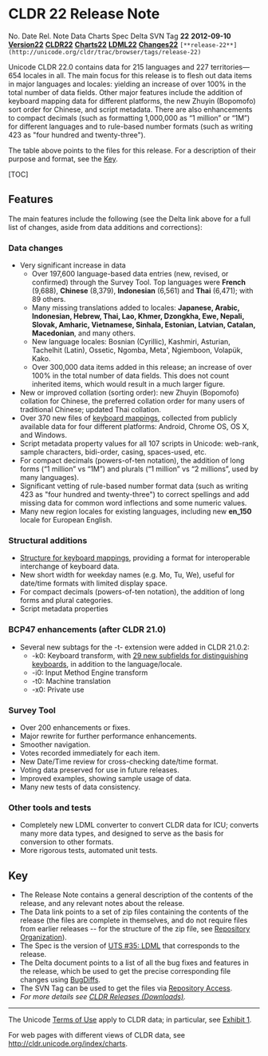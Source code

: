 # CLDR 22 Release Note

No. Date Rel. Note Data Charts Spec Delta SVN Tag **22** **2012-09-10**
**[Version22](cldr-22.md)** **[CLDR22](http://unicode.org/Public/cldr/22/)** **[
Charts22](http://www.unicode.org/repos/cldr-aux/charts/22/index.html)**
**[LDML22](http://www.unicode.org/reports/tr35/tr35-27.html)**
[**Changes22**](http://unicode.org/cldr/trac/query?max=900&milestone=22dsub&milestone=22dvet&milestone=22dres&milestone=22&order=id&col=id&col=summary&col=milestone&col=type&col=status&col=priority&col=component&revw=%21)
`[**release-22**](http://unicode.org/cldr/trac/browser/tags/release-22)`

Unicode CLDR 22.0 contains data for 215 languages and 227 territories—654
locales in all. The main focus for this release is to flesh out data items in
major languages and locales: yielding an increase of over 100% in the total
number of data fields. Other major features include the addition of keyboard
mapping data for different platforms, the new Zhuyin (Bopomofo) sort order for
Chinese, and script metadata. There are also enhancements to compact decimals
(such as formatting 1,000,000 as “1 million” or “1M”) for different languages
and to rule-based number formats (such as writing 423 as "four hundred and
twenty-three").

The table above points to the files for this release. For a description of their
purpose and format, see the [Key](cldr-22.md).

[TOC]

## Features

The main features include the following (see the Delta link above for a full
list of changes, aside from data additions and corrections):

### Data changes

*   Very significant increase in data
    *   Over 197,600 language-based data entries (new, revised, or confirmed)
        through the Survey Tool. Top languages were **French** (9,688),
        **Chinese** (8,379), **Indonesian** (6,561) and **Thai** (6,471); with
        89 others.
    *   Many missing translations added to locales: **Japanese, Arabic,
        Indonesian, Hebrew, Thai, Lao, Khmer, Dzongkha, Ewe, Nepali, Slovak,
        Amharic, Vietnamese, Sinhala, Estonian, Latvian, Catalan, Macedonian**,
        and many others.
    *   New language locales: Bosnian (Cyrillic), Kashmiri, Asturian, Tachelhit
        (Latin), Ossetic, Ngomba, Meta', Ngiemboon, Volapük, Kako.
    *   Over 300,000 data items added in this release; an increase of over 100%
        in the total number of data fields. This does not count inherited items,
        which would result in a much larger figure.
*   New or improved collation (sorting order): new Zhuyin (Bopomofo) collation
    for Chinese, the preferred collation order for many users of traditional
    Chinese; updated Thai collation.
*   Over 370 new files of [keyboard
    mappings](http://unicode.org/cldr/trac/browser/tags/release-22/keyboards),
    collected from publicly available data for four different platforms:
    Android, Chrome OS, OS X, and Windows.
*   Script metadata property values for all 107 scripts in Unicode: web-rank,
    sample characters, bidi-order, casing, spaces-used, etc.
*   For compact decimals (powers-of-ten notation), the addition of long forms
    (“1 million” vs “1M”) and plurals (“1 million” vs “2 millions”, used by many
    languages).
*   Significant vetting of rule-based number format data (such as writing 423 as
    "four hundred and twenty-three") to correct spellings and add missing data
    for common word inflections and some numeric values.
*   Many new region locales for existing languages, including new **en_150**
    locale for European English.

### Structural additions

*   [Structure for keyboard
    mappings](http://www.unicode.org/reports/tr35/#Keyboards), providing a
    format for interoperable interchange of keyboard data.
*   New short width for weekday names (e.g. Mo, Tu, We), useful for date/time
    formats with limited display space.
*   For compact decimals (powers-of-ten notation), the addition of long forms
    and plural categories.
*   Script metadata properties

### BCP47 enhancements (after CLDR 21.0)

*   Several new subtags for the -t- extension were added in CLDR 21.0.2:
    *   -k0: Keyboard transform, with [29 new subfields for distinguishing
        keyboards](http://unicode.org/cldr/trac/browser/tags/release-22/common/bcp47/transform_keyboard.xml),
        in addition to the language/locale.
    *   -i0: Input Method Engine transform
    *   -t0: Machine translation
    *   -x0: Private use

### Survey Tool

*   Over 200 enhancements or fixes.
*   Major rewrite for further performance enhancements.
*   Smoother navigation.
*   Votes recorded immediately for each item.
*   New Date/Time review for cross-checking date/time format.
*   Voting data preserved for use in future releases.
*   Improved examples, showing sample usage of data.
*   Many new tests of data consistency.

### Other tools and tests

*   Completely new LDML converter to convert CLDR data for ICU; converts many
    more data types, and designed to serve as the basis for conversion to other
    formats.
*   More rigorous tests, automated unit tests.

## Key

*   The Release Note contains a general description of the contents of the
    release, and any relevant notes about the release.
*   The Data link points to a set of zip files containing the contents of the
    release (the files are complete in themselves, and do not require files from
    earlier releases -- for the structure of the zip file, see [Repository
    Organization](http://cldr.unicode.org/index/downloads#Repository_Organization)).
*   The Spec is the version of [UTS #35:
    LDML](http://www.unicode.org/reports/tr35/) that corresponds to the release.
*   The Delta document points to a list of all the bug fixes and features in the
    release, which be used to get the precise corresponding file changes using
    [BugDiffs](http://unicode.org/cgi-bin/bugdiffs.pl).
*   The SVN Tag can be used to get the files via [Repository
    Access](http://cldr.unicode.org/index/downloads#latest_draft_version).
*   *For more details see [CLDR Releases (Downloads)](index.md).*

---

The Unicode [Terms of Use](http://unicode.org/copyright.html) apply to CLDR
data; in particular, see [Exhibit
1](http://unicode.org/copyright.html#Exhibit1).

For web pages with different views of CLDR data, see
<http://cldr.unicode.org/index/charts>.

